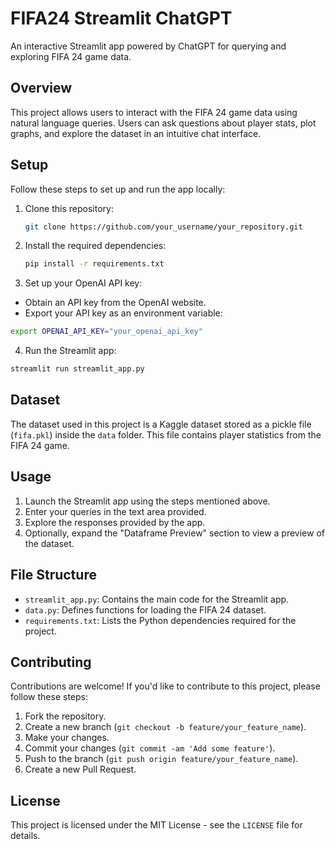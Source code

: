 # FIFA24 Streamlit ChatGPT

An interactive Streamlit app powered by ChatGPT for querying and exploring FIFA 24 game data.

## Overview

This project allows users to interact with the FIFA 24 game data using natural language queries. Users can ask questions about player stats, plot graphs, and explore the dataset in an intuitive chat interface.

## Setup

Follow these steps to set up and run the app locally:

1. Clone this repository:

   ```bash
   git clone https://github.com/your_username/your_repository.git
   ```
2. Install the required dependencies:
   ```bash
   pip install -r requirements.txt
   ```
3. Set up your OpenAI API key:
  * Obtain an API key from the OpenAI website.
  * Export your API key as an environment variable:
  ```bash
  export OPENAI_API_KEY="your_openai_api_key"
  ```
4. Run the Streamlit app:
  ```bash
  streamlit run streamlit_app.py
  ```

## Dataset

The dataset used in this project is a Kaggle dataset stored as a pickle file (`fifa.pkl`) inside the `data` folder. This file contains player statistics from the FIFA 24 game.

## Usage

1. Launch the Streamlit app using the steps mentioned above.
2. Enter your queries in the text area provided.
3. Explore the responses provided by the app.
4. Optionally, expand the "Dataframe Preview" section to view a preview of the dataset.

## File Structure

- `streamlit_app.py`: Contains the main code for the Streamlit app.
- `data.py`: Defines functions for loading the FIFA 24 dataset.
- `requirements.txt`: Lists the Python dependencies required for the project.

## Contributing

Contributions are welcome! If you'd like to contribute to this project, please follow these steps:

1. Fork the repository.
2. Create a new branch (`git checkout -b feature/your_feature_name`).
3. Make your changes.
4. Commit your changes (`git commit -am 'Add some feature'`).
5. Push to the branch (`git push origin feature/your_feature_name`).
6. Create a new Pull Request.

## License

This project is licensed under the MIT License - see the `LICENSE` file for details.

